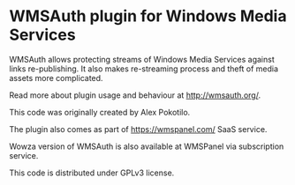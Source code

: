 WMSAuth plugin for Windows Media Services
=======

WMSAuth allows protecting streams of Windows Media Services against links re-publishing.
It also makes re-streaming process and theft of media assets more complicated.

Read more about plugin usage and behaviour at http://wmsauth.org/.

This code was originally created by Alex Pokotilo.


The plugin also comes as part of https://wmspanel.com/ SaaS service.

Wowza version of WMSAuth is also available at WMSPanel via subscription service.

This code is distributed under GPLv3 license.